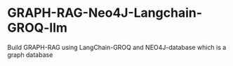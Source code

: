# GRAPH-RAG-Neo4J-Langchain-GROQ-llm
Build GRAPH-RAG using LangChain-GROQ and NEO4J-database which is a graph database
